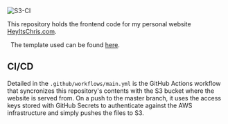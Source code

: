 ![S3-CI](https://github.com/what-name/heyitschris.com-frontend/workflows/CI/badge.svg)

This repository holds the frontend code for my personal website [HeyItsChris.com](https://heyitschris.com).

&nbsp;
The template used can be found [here](https://colorlib.com/wp/template/beckham/).

## CI/CD
Detailed in the `.github/workflows/main.yml` is the GitHub Actions workflow that syncronizes this repository's contents with the S3 bucket where the website is served from. On a push to the master branch, it uses the access keys stored with GitHub Secrets to authenticate against the AWS infrastructure and simply pushes the files to S3.